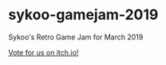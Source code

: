 # sykoo-gamejam-2019
Sykoo's Retro Game Jam for March 2019

[Vote for us on itch.io!](https://oppdown.itch.io/buzz-kill)
